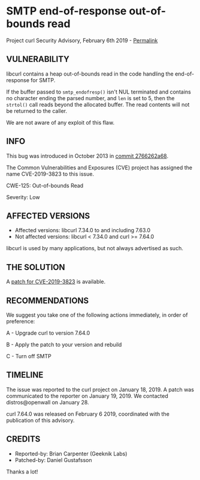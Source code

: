 SMTP end-of-response out-of-bounds read
=======================================

Project curl Security Advisory, February 6th 2019 -
[Permalink](https://curl.se/docs/CVE-2019-3823.html)

VULNERABILITY
-------------

libcurl contains a heap out-of-bounds read in the code handling the
end-of-response for SMTP.

If the buffer passed to `smtp_endofresp()` isn't NUL terminated and contains
no character ending the parsed number, and `len` is set to 5, then the
`strtol()` call reads beyond the allocated buffer. The read contents will not
be returned to the caller.

We are not aware of any exploit of this flaw.

INFO
----

This bug was introduced in October 2013 in
[commit 2766262a68](https://github.com/curl/curl/commit/2766262a68).

The Common Vulnerabilities and Exposures (CVE) project has assigned the name
CVE-2019-3823 to this issue.

CWE-125: Out-of-bounds Read

Severity: Low

AFFECTED VERSIONS
-----------------

- Affected versions: libcurl 7.34.0 to and including 7.63.0
- Not affected versions: libcurl < 7.34.0 and curl >= 7.64.0

libcurl is used by many applications, but not always advertised as such.

THE SOLUTION
------------

A [patch for CVE-2019-3823](https://github.com/curl/curl/commit/39df4073e5413fcdbb5a38da0c1ce6f1c0ceb484) is available.

RECOMMENDATIONS
--------------

We suggest you take one of the following actions immediately, in order of
preference:

 A - Upgrade curl to version 7.64.0

 B - Apply the patch to your version and rebuild

 C - Turn off SMTP

TIMELINE
--------

The issue was reported to the curl project on January 18, 2019. A patch was
communicated to the reporter on January 19, 2019. We contacted distros@openwall
on January 28.

curl 7.64.0 was released on February 6 2019, coordinated with the publication
of this advisory.

CREDITS
-------

- Reported-by: Brian Carpenter (Geeknik Labs)
- Patched-by: Daniel Gustafsson

Thanks a lot!
